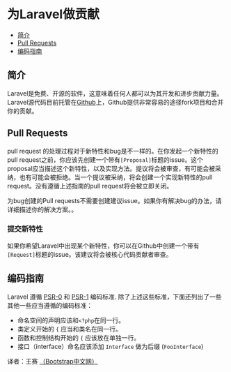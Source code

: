 # 为Laravel做贡献 

- [简介](#introduction)
- [Pull Requests](#pull-requests)
- [编码指南](#coding-guidelines)

<a name="introduction"></a>
## 简介

Laravel是免费、开源的软件，这意味着任何人都可以为其开发和进步贡献力量。Laravel源代码目前托管在[Github](http://github.com)上，Github提供非常容易的途径fork项目和合并你的贡献。

<a name="pull-requests"></a>
## Pull Requests

pull request 的处理过程对于新特性和bug是不一样的。在你发起一个新特性的pull request之前，你应该先创建一个带有`[Proposal]`标题的issue。这个proposal应当描述这个新特性，以及实现方法。提议将会被审查，有可能会被采纳，也有可能会被拒绝。当一个提议被采纳，将会创建一个实现新特性的pull request。没有遵循上述指南的pull request将会被立即关闭。

为bug创建的Pull requests不需要创建建议issue。如果你有解决bug的办法，请详细描述你的解决方案。。

### 提交新特性

如果你希望Laravel中出现某个新特性，你可以在Github中创建一个带有`[Request]`标题的issue。该建议将会被核心代码贡献者审查。

<a name="coding-guidelines"></a>
## 编码指南

Laravel 遵循 [PSR-0](https://github.com/php-fig/fig-standards/blob/master/accepted/PSR-0.md) 和 [PSR-1](https://github.com/php-fig/fig-standards/blob/master/accepted/PSR-1-basic-coding-standard.md) 编码标准. 除了上述这些标准，下面还列出了一些其他一些应当遵循的编码标准：

- 命名空间的声明应该和`<?php`在同一行。
- 类定义开始的 `{` 应当和类名在同一行。
- 函数和控制结构开始的 `{` 应该放在单独一行。
- 接口（interface）命名应该添加 `Interface` 做为后缀 (`FooInterface`)

译者：王赛  [（Bootstrap中文网）](http://www.bootcss.com)